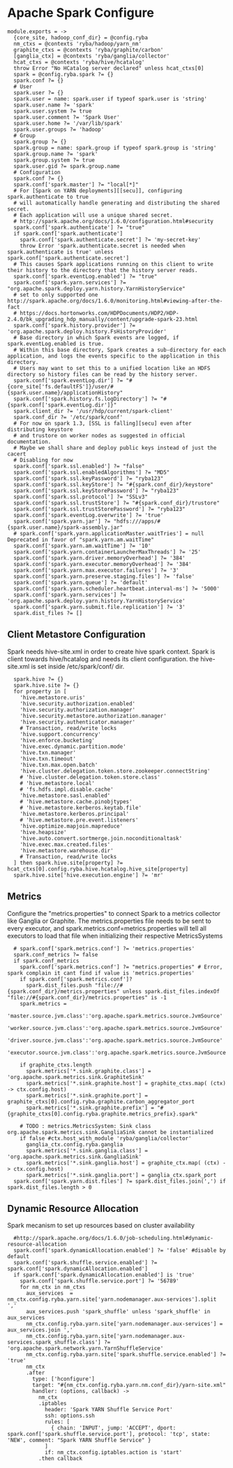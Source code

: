 
# Apache Spark Configure

    module.exports = ->
      {core_site, hadoop_conf_dir} = @config.ryba
      nm_ctxs = @contexts 'ryba/hadoop/yarn_nm'
      graphite_ctxs = @contexts 'ryba/graphite/carbon'
      [ganglia_ctx] = @contexts 'ryba/ganglia/collector'
      hcat_ctxs = @contexts 'ryba/hive/hcatalog'
      throw Error "No HCatalog server declared" unless hcat_ctxs[0]
      spark = @config.ryba.spark ?= {}
      spark.conf ?= {}
      # User
      spark.user ?= {}
      spark.user = name: spark.user if typeof spark.user is 'string'
      spark.user.name ?= 'spark'
      spark.user.system ?= true
      spark.user.comment ?= 'Spark User'
      spark.user.home ?= '/var/lib/spark'
      spark.user.groups ?= 'hadoop'
      # Group
      spark.group ?= {}
      spark.group = name: spark.group if typeof spark.group is 'string'
      spark.group.name ?= 'spark'
      spark.group.system ?= true
      spark.user.gid ?= spark.group.name
      # Configuration
      spark.conf ?= {}
      spark.conf['spark.master'] ?= "local[*]"
      # For [Spark on YARN deployments][[secu]], configuring spark.authenticate to true
      # will automatically handle generating and distributing the shared secret.
      # Each application will use a unique shared secret. 
      # http://spark.apache.org/docs/1.6.0/configuration.html#security
      spark.conf['spark.authenticate'] ?= "true"
      if spark.conf['spark.authenticate']
        spark.conf['spark.authenticate.secret'] ?= 'my-secret-key' 
        throw Error 'spark.authenticate.secret is needed when spark.authenticate is true' unless spark.conf['spark.authenticate.secret']
      # This causes Spark applications running on this client to write their history to the directory that the history server reads.
      spark.conf['spark.eventLog.enabled'] ?= "true"
      spark.conf['spark.yarn.services'] ?= "org.apache.spark.deploy.yarn.history.YarnHistoryService"
      # set to only supported one http://spark.apache.org/docs/1.6.0/monitoring.html#viewing-after-the-fact
      # https://docs.hortonworks.com/HDPDocuments/HDP2/HDP-2.4.0/bk_upgrading_hdp_manually/content/upgrade-spark-23.html
      spark.conf['spark.history.provider'] ?= 'org.apache.spark.deploy.history.FsHistoryProvider'
      # Base directory in which Spark events are logged, if spark.eventLog.enabled is true.
      # Within this base directory, Spark creates a sub-directory for each application, and logs the events specific to the application in this directory.
      # Users may want to set this to a unified location like an HDFS directory so history files can be read by the history server.
      spark.conf['spark.eventLog.dir'] ?= "#{core_site['fs.defaultFS']}/user/#{spark.user.name}/applicationHistory"
      spark.conf['spark.history.fs.logDirectory'] ?= "#{spark.conf['spark.eventLog.dir']}"
      spark.client_dir ?= '/usr/hdp/current/spark-client'
      spark.conf_dir ?= '/etc/spark/conf'
      # For now on spark 1.3, [SSL is falling][secu] even after distributing keystore
      # and trustore on worker nodes as suggested in official documentation.
      # Maybe we shall share and deploy public keys instead of just the cacert
      # Disabling for now 
      spark.conf['spark.ssl.enabled'] ?= "false"
      spark.conf['spark.ssl.enabledAlgorithms'] ?= "MD5"
      spark.conf['spark.ssl.keyPassword'] ?= "ryba123"
      spark.conf['spark.ssl.keyStore'] ?= "#{spark.conf_dir}/keystore"
      spark.conf['spark.ssl.keyStorePassword'] ?= "ryba123"
      spark.conf['spark.ssl.protocol'] ?= "SSLv3"
      spark.conf['spark.ssl.trustStore'] ?= "#{spark.conf_dir}/trustore"
      spark.conf['spark.ssl.trustStorePassword'] ?= "ryba123"
      spark.conf['spark.eventLog.overwrite'] ?= 'true'
      spark.conf['spark.yarn.jar'] ?= "hdfs:///apps/#{spark.user.name}/spark-assembly.jar"
      # spark.conf['spark.yarn.applicationMaster.waitTries'] = null Deprecated in favor of "spark.yarn.am.waitTime"
      spark.conf['spark.yarn.am.waitTime'] ?= '10'
      spark.conf['spark.yarn.containerLauncherMaxThreads'] ?= '25'
      spark.conf['spark.yarn.driver.memoryOverhead'] ?= '384'
      spark.conf['spark.yarn.executor.memoryOverhead'] ?= '384'
      spark.conf['spark.yarn.max.executor.failures'] ?= '3'
      spark.conf['spark.yarn.preserve.staging.files'] ?= 'false'
      spark.conf['spark.yarn.queue'] ?= 'default'
      spark.conf['spark.yarn.scheduler.heartbeat.interval-ms'] ?= '5000'
      spark.conf['spark.yarn.services'] ?= 'org.apache.spark.deploy.yarn.history.YarnHistoryService'
      spark.conf['spark.yarn.submit.file.replication'] ?= '3'
      spark.dist_files ?= []

## Client Metastore Configuration
Spark needs hive-site.xml in order to create hive spark context. Spark is client
towards hive/hcatalog and needs its client configuration.
the hive-site.xml is set inside /etc/spark/conf/ dir.

      spark.hive ?= {}
      spark.hive.site ?= {}
      for property in [
        'hive.metastore.uris'
        'hive.security.authorization.enabled'
        'hive.security.authorization.manager'
        'hive.security.metastore.authorization.manager'
        'hive.security.authenticator.manager'
        # Transaction, read/write locks
        'hive.support.concurrency'
        'hive.enforce.bucketing'
        'hive.exec.dynamic.partition.mode'
        'hive.txn.manager'
        'hive.txn.timeout'
        'hive.txn.max.open.batch'
        'hive.cluster.delegation.token.store.zookeeper.connectString'
        # 'hive.cluster.delegation.token.store.class'
        # 'hive.metastore.local'
        # 'fs.hdfs.impl.disable.cache'
        'hive.metastore.sasl.enabled'
        # 'hive.metastore.cache.pinobjtypes'
        # 'hive.metastore.kerberos.keytab.file'
        'hive.metastore.kerberos.principal'
        # 'hive.metastore.pre.event.listeners'
        'hive.optimize.mapjoin.mapreduce'
        'hive.heapsize'
        'hive.auto.convert.sortmerge.join.noconditionaltask'
        'hive.exec.max.created.files'
        'hive.metastore.warehouse.dir'
        # Transaction, read/write locks
      ] then spark.hive.site[property] ?= hcat_ctxs[0].config.ryba.hive.hcatalog.hive_site[property]
      spark.hive.site['hive.execution.engine'] ?= 'mr'

[secu]: http://spark.apache.org/docs/latest/security.html

## Metrics

Configure the "metrics.properties" to connect Spark to a metrics collector like Ganglia or Graphite.
The metrics.properties file needs to be sent to every executor, 
and spark.metrics.conf=metrics.properties will tell all executors to load that file when initializing their respective MetricsSystems

      # spark.conf['spark.metrics.conf'] ?= 'metrics.properties'
      spark.conf_metrics ?= false
      if spark.conf_metrics
        spark.conf['spark.metrics.conf'] ?= "metrics.properties" # Error, spark complain it cant find if value is 'metrics.properties'
        if spark.conf['spark.metrics.conf']?
          spark.dist_files.push "file://#{spark.conf_dir}/metrics.properties" unless spark.dist_files.indexOf "file://#{spark.conf_dir}/metrics.properties" is -1
        spark.metrics =
          'master.source.jvm.class':'org.apache.spark.metrics.source.JvmSource'
          'worker.source.jvm.class':'org.apache.spark.metrics.source.JvmSource'
          'driver.source.jvm.class':'org.apache.spark.metrics.source.JvmSource'
          'executor.source.jvm.class':'org.apache.spark.metrics.source.JvmSource'

        if graphite_ctxs.length
          spark.metrics['*.sink.graphite.class'] = 'org.apache.spark.metrics.sink.GraphiteSink'
          spark.metrics['*.sink.graphite.host'] = graphite_ctxs.map( (ctx) -> ctx.config.host)
          spark.metrics['*.sink.graphite.port'] = graphite_ctxs[0].config.ryba.graphite.carbon_aggregator_port
          spark.metrics['*.sink.graphite.prefix'] = "#{graphite_ctxs[0].config.ryba.graphite.metrics_prefix}.spark"

        # TODO : metrics.MetricsSystem: Sink class org.apache.spark.metrics.sink.GangliaSink cannot be instantialized
        if false #ctx.host_with_module 'ryba/ganglia/collector'
          ganglia_ctx.config.ryba.ganglia
          spark.metrics['*.sink.ganglia.class'] = 'org.apache.spark.metrics.sink.GangliaSink'
          spark.metrics['*.sink.ganglia.host'] = graphite_ctx.map( (ctx) -> ctx.config.host)
          spark.metrics['*.sink.ganglia.port'] = ganglia_ctx.spark_port
      spark.conf['spark.yarn.dist.files'] ?= spark.dist_files.join(',') if spark.dist_files.length > 0

## Dynamic Resource Allocation

Spark mecanism to set up resources based on cluster availability

      #http://spark.apache.org/docs/1.6.0/job-scheduling.html#dynamic-resource-allocation
      spark.conf['spark.dynamicAllocation.enabled'] ?= 'false' #disable by default
      spark.conf['spark.shuffle.service.enabled'] ?= spark.conf['spark.dynamicAllocation.enabled']
      if spark.conf['spark.dynamicAllocation.enabled'] is 'true'
        spark.conf['spark.shuffle.service.port'] ?= '56789'
        for nm_ctx in nm_ctxs
          aux_services  = nm_ctx.config.ryba.yarn.site['yarn.nodemanager.aux-services'].split ','
          aux_services.push 'spark_shuffle' unless 'spark_shuffle' in aux_services
          nm_ctx.config.ryba.yarn.site['yarn.nodemanager.aux-services'] = aux_services.join ','
          nm_ctx.config.ryba.yarn.site['yarn.nodemanager.aux-services.spark_shuffle.class'] ?= 'org.apache.spark.network.yarn.YarnShuffleService'
          nm_ctx.config.ryba.yarn.site['spark.shuffle.service.enabled'] ?= 'true'
          nm_ctx
          .after
            type: ['hconfigure']
            target: "#{nm_ctx.config.ryba.yarn.nm.conf_dir}/yarn-site.xml"
            handler: (options, callback) ->
              nm_ctx
              .iptables
                header: 'Spark YARN Shuffle Service Port'
                ssh: options.ssh
                rules: [
                  { chain: 'INPUT', jump: 'ACCEPT', dport: spark.conf['spark.shuffle.service.port'], protocol: 'tcp', state: 'NEW', comment: "Spark YARN Shuffle Service" }
                ]
                if: nm_ctx.config.iptables.action is 'start'
              .then callback
